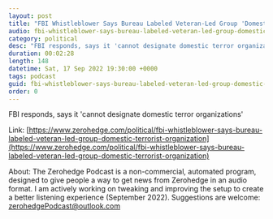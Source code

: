 ```yaml
---
layout: post
title: "FBI Whistleblower Says Bureau Labeled Veteran-Led Group 'Domestic Terrorist' Organization: Rep. Jordan"
audio: fbi-whistleblower-says-bureau-labeled-veteran-led-group-domestic-terrorist-organization-0
category: political
desc: "FBI responds, says it 'cannot designate domestic terror organizations'"
duration: 00:02:28
length: 148
datetime: Sat, 17 Sep 2022 19:30:00 +0000
tags: podcast
guid: fbi-whistleblower-says-bureau-labeled-veteran-led-group-domestic-terrorist-organization-0
order: 0
---
```

FBI responds, says it 'cannot designate domestic terror organizations'

Link: [https://www.zerohedge.com/political/fbi-whistleblower-says-bureau-labeled-veteran-led-group-domestic-terrorist-organization](https://www.zerohedge.com/political/fbi-whistleblower-says-bureau-labeled-veteran-led-group-domestic-terrorist-organization)

About: The Zerohedge Podcast is a non-commercial, automated program, designed to give people a way to get news from Zerohedge in an audio format.  I am actively working on tweaking and improving the setup to create a better listening experience (September 2022).  Suggestions are welcome: [zerohedgePodcast@outlook.com](mailto:zerohedgePodcast@outlook.com)